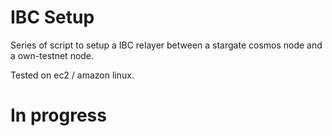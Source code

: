 # IBC Setup

Series of script to setup a IBC relayer between a stargate cosmos node and a own-testnet node.

Tested on ec2 / amazon linux.

# In progress